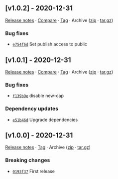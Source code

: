 ## [v1.0.2] - 2020-12-31

[Release notes](https://github.com/betahuhn/config/releases/tag/v1.0.2) · [Compare](https://github.com/betahuhn/config/compare/v1.0.1...v1.0.2) · [Tag](https://github.com/betahuhn/config/tree/v1.0.2) · Archive ([zip](https://github.com/betahuhn/config/archive/v1.0.2.zip) · [tar.gz](https://github.com/betahuhn/config/archive/v1.0.2.tar.gz))

### Bug fixes

- [`e754f6d`](https://github.com/betahuhn/config/commit/e754f6d)  Set publish access to public

## [v1.0.1] - 2020-12-31

[Release notes](https://github.com/betahuhn/config/releases/tag/v1.0.1) · [Compare](https://github.com/betahuhn/config/compare/v1.0.0...v1.0.1) · [Tag](https://github.com/betahuhn/config/tree/v1.0.1) · Archive ([zip](https://github.com/betahuhn/config/archive/v1.0.1.zip) · [tar.gz](https://github.com/betahuhn/config/archive/v1.0.1.tar.gz))

### Bug fixes

- [`f139b9e`](https://github.com/betahuhn/config/commit/f139b9e)  disable new-cap

### Dependency updates

- [`e51b46d`](https://github.com/betahuhn/config/commit/e51b46d)  Upgrade dependencies

## [v1.0.0] - 2020-12-31

[Release notes](https://github.com/betahuhn/config/releases/tag/v1.0.0) · [Tag](https://github.com/betahuhn/config/tree/v1.0.0) · Archive ([zip](https://github.com/betahuhn/config/archive/v1.0.0.zip) · [tar.gz](https://github.com/betahuhn/config/archive/v1.0.0.tar.gz))

### Breaking changes

- [`0193f37`](https://github.com/betahuhn/config/commit/0193f37)  First release
